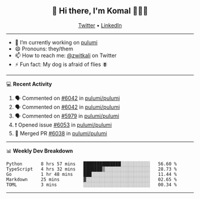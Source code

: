 <h2 align="center"> 👋 Hi there, I'm Komal 🧑🏾‍💻 </h2>
<p align="center">
    <a href="https://twitter.com/zwitkali">Twitter</a> •
    <a href="https://www.linkedin.com/in/komal-ali/">LinkedIn</a>
</p>

--------

- 🔭 I’m currently working on [pulumi](https://github.com/pulumi/pulumi)
- 😄 Pronouns: they/them
- 📫 How to reach me: [@zwitkali](https://twitter.com/zwitkali) on Twitter
- ⚡ Fun fact: My dog is afraid of flies 🪰

--------
💻 **Recent Activity**

<!--START_SECTION:activity-->
1. 🗣 Commented on [#6042](https://github.com/pulumi/pulumi/issues/6042) in [pulumi/pulumi](https://github.com/pulumi/pulumi)
2. 🗣 Commented on [#6042](https://github.com/pulumi/pulumi/issues/6042) in [pulumi/pulumi](https://github.com/pulumi/pulumi)
3. 🗣 Commented on [#5979](https://github.com/pulumi/pulumi/issues/5979) in [pulumi/pulumi](https://github.com/pulumi/pulumi)
4. ❗️ Opened issue [#6053](https://github.com/pulumi/pulumi/issues/6053) in [pulumi/pulumi](https://github.com/pulumi/pulumi)
5. 🎉 Merged PR [#6038](https://github.com/pulumi/pulumi/pull/6038) in [pulumi/pulumi](https://github.com/pulumi/pulumi)
<!--END_SECTION:activity-->

--------

📊 **Weekly Dev Breakdown**
<!--START_SECTION:waka-->
```text
Python       8 hrs 57 mins   ██████████████░░░░░░░░░░░   56.60 % 
TypeScript   4 hrs 32 mins   ███████▒░░░░░░░░░░░░░░░░░   28.73 % 
Go           1 hr 48 mins    ███░░░░░░░░░░░░░░░░░░░░░░   11.44 % 
Markdown     25 mins         ▓░░░░░░░░░░░░░░░░░░░░░░░░   02.65 % 
TOML         3 mins          ░░░░░░░░░░░░░░░░░░░░░░░░░   00.34 % 
```
<!--END_SECTION:waka-->

--------